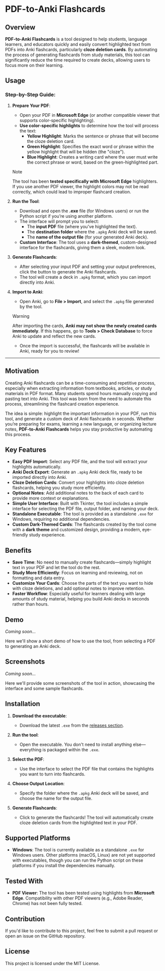 # PDF-to-Anki Flashcards

## Overview

**PDF-to-Anki Flashcards** is a tool designed to help students, language learners, and educators quickly and easily convert highlighted text from PDFs into Anki flashcards, particularly **cloze deletion cards**. By automating the process of generating flashcards from study materials, this tool can significantly reduce the time required to create decks, allowing users to focus more on their learning.

## Usage

### Step-by-Step Guide:

1. **Prepare Your PDF**:

   - Open your PDF in **Microsoft Edge** (or another compatible viewer that supports color-specific highlighting).
   - **Use color-specific highlights** to determine how the tool will process the text:
     - **Yellow Highlight**: Marks the sentence or phrase that will become the cloze deletion card.
     - **Green Highlight**: Specifies the exact word or phrase within the yellow highlight that will be hidden (the "cloze").
     - **Blue Highlight**: Creates a writing card where the user must write the correct phrase or word, based on the green-highlighted part.

   > [!NOTE]
   > The tool has been **tested specifically with Microsoft Edge** highlighters. If you use another PDF viewer, the highlight colors may not be read correctly, which could lead to improper flashcard creation.

2. **Run the Tool**:

   - Download and open the **.exe** file (for Windows users) or run the Python script if you’re using another platform.
   - The interface will prompt you to select:
     - The **input PDF** file (where you've highlighted the text).
     - The **destination folder** where the `.apkg` Anki deck will be saved.
     - The **name of the output file** (for your generated Anki deck).
   - **Custom Interface**: The tool uses a **dark-themed**, custom-designed interface for the flashcards, giving them a sleek, modern look.

3. **Generate Flashcards**:

   - After selecting your input PDF and setting your output preferences, click the button to generate the Anki flashcards.
   - The tool will create a deck in `.apkg` format, which you can import directly into Anki.

4. **Import to Anki**:

   - Open Anki, go to **File > Import**, and select the `.apkg` file generated by the tool.

   > [!WARNING]
   > After importing the cards, **Anki may not show the newly created cards immediately**. If this happens, go to **Tools > Check Database** to force Anki to update and reflect the new cards.

   - Once the import is successful, the flashcards will be available in Anki, ready for you to review!

---

## Motivation

Creating Anki flashcards can be a time-consuming and repetitive process, especially when extracting information from textbooks, articles, or study materials in PDF format. Many students spend hours manually copying and pasting text into Anki. This tool was born from the need to automate this process, streamlining the flashcard creation experience.

The idea is simple: highlight the important information in your PDF, run this tool, and generate a custom deck of Anki flashcards in seconds. Whether you’re preparing for exams, learning a new language, or organizing lecture notes, **PDF-to-Anki Flashcards** helps you stay productive by automating this process.

## Key Features

- **Easy PDF Import**: Select any PDF file, and the tool will extract your highlights automatically.
- **Anki Deck Export**: Generate an `.apkg` Anki deck file, ready to be imported directly into Anki.
- **Cloze Deletion Cards**: Convert your highlights into cloze deletion flashcards, helping you study more efficiently.
- **Optional Notes**: Add additional notes to the back of each card to provide more context or explanations.
- **Simple User Interface**: Built with Tkinter, the tool includes a simple interface for selecting the PDF file, output folder, and naming your deck.
- **Standalone Executable**: The tool is provided as a standalone `.exe` for Windows, requiring no additional dependencies.
- **Custom Dark-Themed Cards**: The flashcards created by the tool come with a **dark theme** and customized design, providing a modern, eye-friendly study experience.

## Benefits

- **Save Time**: No need to manually create flashcards—simply highlight text in your PDF and let the tool do the rest.
- **Study More Efficiently**: Focus on learning and reviewing, not on formatting and data entry.
- **Customize Your Cards**: Choose the parts of the text you want to hide with cloze deletions, and add optional notes to improve retention.
- **Faster Workflow**: Especially useful for learners dealing with large amounts of study material, helping you build Anki decks in seconds rather than hours.

## Demo

_Coming soon..._

Here we'll show a short demo of how to use the tool, from selecting a PDF to generating an Anki deck.

## Screenshots

_Coming soon..._

Here we'll provide some screenshots of the tool in action, showcasing the interface and some sample flashcards.

## Installation

1. **Download the executable**:
   - Download the latest `.exe` from the [releases section](https://github.com/your-repo/releases).
2. **Run the tool**:

   - Open the executable. You don't need to install anything else—everything is packaged within the `.exe`.

3. **Select the PDF**:

   - Use the interface to select the PDF file that contains the highlights you want to turn into flashcards.

4. **Choose Output Location**:

   - Specify the folder where the `.apkg` Anki deck will be saved, and choose the name for the output file.

5. **Generate Flashcards**:
   - Click to generate the flashcards! The tool will automatically create cloze deletion cards from the highlighted text in your PDF.

## Supported Platforms

- **Windows**: The tool is currently available as a standalone `.exe` for Windows users. Other platforms (macOS, Linux) are not yet supported with executables, though you can run the Python script on these platforms if you install the dependencies manually.

## Tested With

- **PDF Viewer**: The tool has been tested using highlights from **Microsoft Edge**. Compatibility with other PDF viewers (e.g., Adobe Reader, Chrome) has not been fully tested.

## Contribution

If you'd like to contribute to this project, feel free to submit a pull request or open an issue on the GitHub repository.

## License

This project is licensed under the MIT License.
